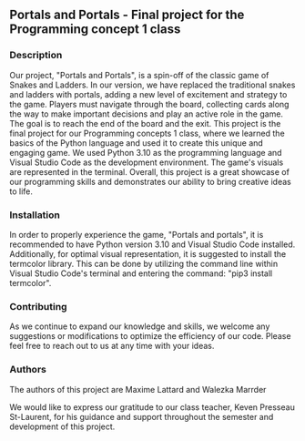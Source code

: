 
## Portals and Portals - Final project for the Programming concept 1 class

### Description
Our project, "Portals and Portals", is a spin-off of the classic game of Snakes and Ladders. In our version, we have replaced the traditional snakes and ladders with portals, adding a new level of excitement and strategy to the game. Players must navigate through the board, collecting cards along the way to make important decisions and play an active role in the game. The goal is to reach the end of the board and the exit. This project is the final project for our Programming concepts 1 class, where we learned the basics of the Python language and used it to create this unique and engaging game. We used Python 3.10 as the programming language and Visual Studio Code as the development environment. The game's visuals are represented in the terminal. Overall, this project is a great showcase of our programming skills and demonstrates our ability to bring creative ideas to life.

### Installation
In order to properly experience the game, "Portals and portals", it is recommended to have Python version 3.10 and Visual Studio Code installed. Additionally, for optimal visual representation, it is suggested to install the termcolor library. This can be done by utilizing the command line within Visual Studio Code's terminal and entering the command: "pip3 install termcolor".


### Contributing
As we continue to expand our knowledge and skills, we welcome any suggestions or modifications to optimize the efficiency of our code. 
Please feel free to reach out to us at any time with your ideas.

### Authors
The authors of this project are Maxime Lattard and Walezka Marrder 

We would like to express our gratitude to our class teacher, Keven Presseau St-Laurent, for his guidance and support throughout the semester and development of this project.
